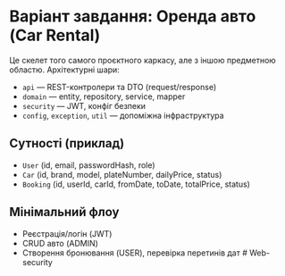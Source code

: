 # Варіант завдання: Оренда авто (Car Rental)

Це скелет того самого проєктного каркасу, але з іншою предметною областю.
Архітектурні шари:
- `api` — REST-контролери та DTO (request/response)
- `domain` — entity, repository, service, mapper
- `security` — JWT, конфіг безпеки
- `config`, `exception`, `util` — допоміжна інфраструктура

## Сутності (приклад)
- `User` (id, email, passwordHash, role)
- `Car` (id, brand, model, plateNumber, dailyPrice, status)
- `Booking` (id, userId, carId, fromDate, toDate, totalPrice, status)

## Мінімальний флоу
- Реєстрація/логін (JWT)
- CRUD авто (ADMIN)
- Створення бронювання (USER), перевірка перетинів дат
#   W e b - s e c u r i t y  
 